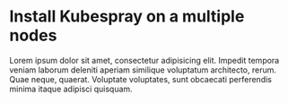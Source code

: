 # Install Kubespray on a multiple nodes

Lorem ipsum dolor sit amet, consectetur adipisicing elit. Impedit tempora veniam laborum deleniti aperiam similique voluptatum architecto, rerum. Quae neque, quaerat. Voluptate voluptates, sunt obcaecati perferendis minima itaque adipisci quisquam.
